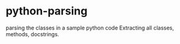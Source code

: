 # python-parsing
parsing the classes in a sample python code
Extracting all classes, methods, docstrings.
